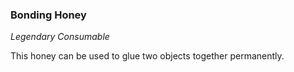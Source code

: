 ### Bonding Honey
_Legendary Consumable_

This honey can be used to glue two objects together permanently.